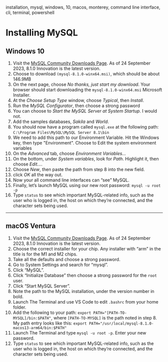 installation, mysql, windows, 10, macos, monterey, command line interface, cli, terminal, powershell

# Installing MySQL

## Windows 10

1. Visit the [MySQL Community Downloads Page](https://dev.mysql.com/downloads/mysql/). As of 24 September 2023, 8.1.0 Innovation is the latest version.
2. Choose to download `(mysql-8.1.0-winx64.msi)`, which should be about 146.9MB
3. On the next page, choose *No thanks, just start my download*. Your browser should start downloading the `mysql-8.1.0-winx64.msi` Microsoft Installer.
4. At the *Choose Setup Type* window, choose *Typical*, then *Install*.
5. Run the *MySQL Configurator*, then choose a strong password
6. You can choose to *Start the MySQL Server at System Startup*. I would not.
7. Add the samples databases, _Sakila_ and _World_.
8. You should now have a program called `mysql.exe` at the following path: `C:\Program Files\MySQL\MySQL Server 8.1\bin`
9. We need to add this path to our Environment Variable. Hit the Windows key, then type "Environment". Choose to Edit the system environment variables
10. On the *Advanced* tab, choose *Environment Variables...*
11. On the bottom, under *System variables*, look for *Path*. Highlight it, then choose *Edit...*.
12. Choose *New*, then paste the path from step 8 into the new field.
13. click *OK* all the way out.
14. Now your all command line interfaces can “see” MySQL.
15. Finally, let’s launch MySQL using our new root password: `mysql -u root -p`
16. Type `status` to see which important MySQL-related info, such as the user who is logged in, the host on which they’re connected, and the character sets being used.

---

## macOS Ventura

1. Visit the [MySQL Community Downloads Page](https://dev.mysql.com/downloads/mysql/). As of 24 September 2023, 8.1.0 Innovation is the latest version.
2. Choose the correct installer for your chip. Any installer with “arm” in the title is for the M1 and M2 chips.
3. Take all the defaults and choose a strong password.
4. Go to System Settings and search for “mysql”.
5. Click “MySQL”.
6. Click “Initialize Database” then choose a strong password for the `root` user.
7. Click “Start MySQL Server”.
8. Note the path to the MySQL installation, under the version number in bold.
9. Launch The Terminal and use VS Code to edit `.bashrc` from your home folder.
10. Add the following to your path: `export PATH="[PATH-TO-MYSQL]/bin:$PATH"`, where `[PATH-TO-MYSQL]` is the path noted in step 8. My path entry looks like this: `export PATH="/usr/local/mysql-8.1.0-macos13-arm64/bin:$PATH"`
11. Launch The Terminal and type `mysql -u root -p`. Enter your new password.
12. Type `status` to see which important MySQL-related info, such as the user who is logged in, the host on which they’re connected, and the character sets being used.
